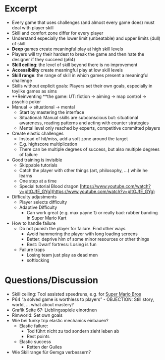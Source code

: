 # Excerpt

- Every game that uses challenges (and almost every game does) must deal with player skill
- Skill and comfort zone differ for every player
- Understand especially the lower limit (unbeatable) and upper limits (dull) of skill
- **Deep** games create meaningful play at high skill levels
- Players will try their hardest to break the game and then hate the designer if they succeed (p64)
- **Skill ceiling**: the level of skill beyond there is no improvement
- **Accessibility** create meaningful play at low skill levels
- **Skill range**: the range of skill in which games present a meaningful challenge
- Skills without explicit goals: Players set their own goals, especially in toylike games as sims
- **Reinventing **the game: UT: fiction -> aiming -> map control -> psychic poker
- Manual -> situational -> mental
    - Start by mastering the interface
    - Situational: Manual skills are subconscious but: situational awareness, reading patterns and acting with counter strategies
    - Mental level only reached by experts, competitive committed players
- Create elastic challenges
    - Instead of hit/miss, add a soft zone around the target
    - E.g. highscore multiplication
    - There can be multiple degrees of success, but also multiple degrees of failure
- Good training is invisible
    - Skippable tutorials
    - Catch the player with other things (art, philosophy, …) while he learns
    - One step at a time
    - Special tutorial Blood dragon [https://www.youtube.com/watch?v=pItOJfE_GYg](https://www.youtube.com/watch?v=pItOJfE_GYg)
- Difficulty adjustments
    - Player selects difficulty
    - Adaptive Difficulty
        - Can work great (e.g. max payne 1) or really bad: rubber banding in Super Mario Kart
- How to handle failure
    - Do not punish the player for failure. Find other ways
        - Avoid hammering the player with long loading screens
        - Better: deprive him of some minor resources or other things
        - Best: Dwarf fortress: Losing is fun
    - Failure traps
        - Losing team just play as dead men
        - softlocking

# Questions/Discussion

- Skill ceiling: Tool assisted speedruns, e.g. for [Super Mario Bros](https://www.youtube.com/watch?v=7rIJNT7dCmE)
- P64 “a solved game is worthless to players” - OBJECTION: Still story, world, … what about mastery?
- Grafik Seite 67: Lieblingsspiele einordnen
- Rimworld: Set own goals
- Wie bei funky trip elastic mechanics einbauen?
    - Elastic failure:
        - Tod führt nicht zu tod sondern zieht leben ab
        - Rest points
    - Elastic success
        - Retten der Guiles
- Wie Skillrange für Gemga verbessern?
